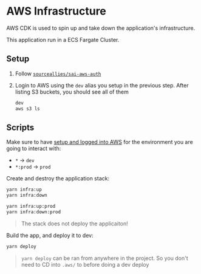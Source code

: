 # AWS Infrastructure

AWS CDK is used to spin up and take down the application's infrastructure.

This application run in a ECS Fargate Cluster.

## Setup

1. Follow [`sourceallies/sai-aws-auth`](https://github.com/sourceallies/sai-aws-auth#aws-federated-login)
1. Login to AWS using the `dev` alias you setup in the previous step. After listing S3 buckets, you should see all of them

   ```bash
   dev
   aws s3 ls
   ```

## Scripts

Make sure to have [setup and logged into AWS](https://github.com/sourceallies/sai-aws-auth) for the environment you are going to interact with:

- `*` &rarr; `dev`
- `*:prod` &rarr; `prod`

Create and destroy the application stack:

```bash
yarn infra:up
yarn infra:down

yarn infra:up:prod
yarn infra:down:prod
```

> The stack does not deploy the applicaiton!

Build the app, and deploy it to dev:

```bash
yarn deploy
```

> `yarn deploy` can be ran from anywhere in the project. So you don't need to CD into `.aws/` to before doing a dev deploy
